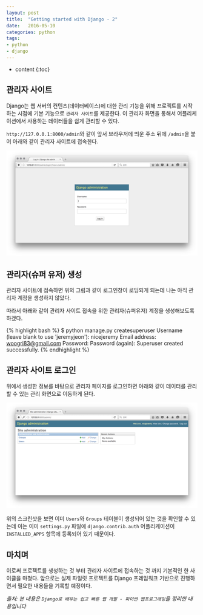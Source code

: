 ```yaml
---
layout: post
title:  "Getting started with Django - 2"
date:   2016-05-10
categories: python
tags:
- python
- django
---
```


* content
{:toc}

## 관리자 사이트

Django는 웹 서버의 컨텐츠(데이터베이스)에 대한 관리 기능을 위해 프로젝트를 시작하는 시점에 기본 기능으로 `관리자 사이트`를 제공한다. 이 관리자 화면을 통해서 어플리케이션에서 사용하는 데이터들을 쉽게 관리할 수 있다.

`http://127.0.0.1:8000/admin`와 같이 앞서 브라우저에 띄운 주소 뒤에 `/admin`을 붙어 아래와 같이 관리자 사이트에 접속한다.

![Django Admin Login](/post_images/django_admin.png)

## 관리자(슈퍼 유저) 생성

관리자 사이트에 접속하면 위의 그림과 같이 로그인창이 로딩되게 되는데 나는 아직 관리자 계정을 생성하지 않았다.

따라서 아래와 같이 관리자 사이트 접속을 위한 관리자(슈퍼유저) 계정을 생성해보도록 하겠다.

{% highlight bash %}
$ python manage.py createsuperuser
Username (leave blank to use 'jeremyjeon'): nicejeremy
Email address: woogri83@gmail.com
Password:
Password (again):
Superuser created successfully.
{% endhighlight %}


## 관리자 사이트 로그인

위에서 생성한 정보를 바탕으로 관리자 페이지를 로그인하면 아래와 같이 데이터를 관리할 수 있는 관리 화면으로 이동하게 된다.

![Django Admin Dashboard](/post_images/django_admin_dashboard.png)

위의 스크린샷을 보면 이미 `Users`와 `Groups` 테이블이 생성되어 있는 것을 확인할 수 있는데 이는 이미 `settings.py` 파일에 `django.contrib.auth` 어플리케이션이 `INSTALLED_APPS` 항목에 등록되어 있기 때문이다.


## 마치며

이로써 프로젝트를 생성하는 것 부터 관리자 사이트에 접속하는 것 까지 기본적인 한 사이클을 마쳤다. 앞으로는 실제 파일럿 프로젝트를 Django 프레임워크 기반으로 진행하면서 필요한 내용들을 기록할 예정이다.


*출처: 본 내용은 `Django로 배우는 쉽고 빠른 웹 개발 - 파이썬 웹프로그래밍`을 정리한 내용입니다*
